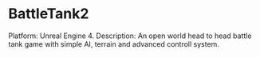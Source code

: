 # BattleTank2
Platform: Unreal Engine 4. Description: An open world head to head battle tank game with simple AI, terrain and advanced controll system.
